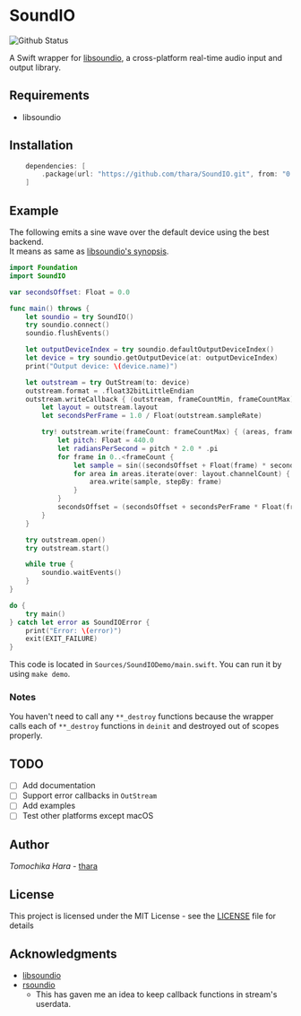 # SoundIO

![Github Status](https://github.com/thara/SoundIO/workflows/Swift/badge.svg)

A Swift wrapper for [libsoundio](https://github.com/andrewrk/libsoundio), a cross-platform real-time audio input and output library.

## Requirements

- libsoundio

## Installation

```swift
    dependencies: [
        .package(url: "https://github.com/thara/SoundIO.git", from: "0.3.0"),
    ]
```

## Example

The following emits a sine wave over the default device using the best backend.   
It means as same as [libsoundio's synopsis](https://github.com/andrewrk/libsoundio#synopsis).

```swift
import Foundation
import SoundIO

var secondsOffset: Float = 0.0

func main() throws {
    let soundio = try SoundIO()
    try soundio.connect()
    soundio.flushEvents()

    let outputDeviceIndex = try soundio.defaultOutputDeviceIndex()
    let device = try soundio.getOutputDevice(at: outputDeviceIndex)
    print("Output device: \(device.name)")

    let outstream = try OutStream(to: device)
    outstream.format = .float32bitLittleEndian
    outstream.writeCallback { (outstream, frameCountMin, frameCountMax) in
        let layout = outstream.layout
        let secondsPerFrame = 1.0 / Float(outstream.sampleRate)

        try! outstream.write(frameCount: frameCountMax) { (areas, frameCount) in
            let pitch: Float = 440.0
            let radiansPerSecond = pitch * 2.0 * .pi
            for frame in 0..<frameCount {
                let sample = sin((secondsOffset + Float(frame) * secondsPerFrame) * radiansPerSecond)
                for area in areas.iterate(over: layout.channelCount) {
                    area.write(sample, stepBy: frame)
                }
            }
            secondsOffset = (secondsOffset + secondsPerFrame * Float(frameCount)).truncatingRemainder(dividingBy: 1)
        }
    }

    try outstream.open()
    try outstream.start()

    while true {
        soundio.waitEvents()
    }
}

do {
    try main()
} catch let error as SoundIOError {
    print("Error: \(error)")
    exit(EXIT_FAILURE)
}
```

This code is located in `Sources/SoundIODemo/main.swift`.
You can run it by using `make demo`.

### Notes

You haven't need to call any `**_destroy` functions because the wrapper calls each of `**_destroy` functions in `deinit` and destroyed out of scopes properly.

## TODO

- [ ] Add documentation
- [ ] Support error callbacks in `OutStream`
- [ ] Add examples
- [ ] Test other platforms except macOS

## Author

*Tomochika Hara* - [thara](https://github.com/thara)

## License

This project is licensed under the MIT License - see the [LICENSE](./LICENSE) file for details

## Acknowledgments

- [libsoundio](https://github.com/andrewrk/libsoundio)
- [rsoundio](https://github.com/klingtnet/rsoundio)
  - This has gaven me an idea to keep callback functions in stream's userdata.
